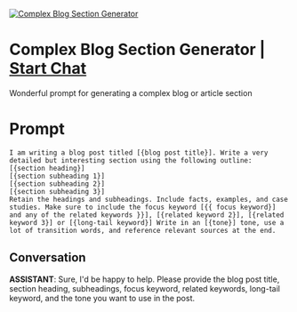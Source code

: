 
[![Complex Blog Section Generator](https://flow-prompt-covers.s3.us-west-1.amazonaws.com/icon/cute/cute_2.png)](https://gptcall.net/chat.html?data=%7B%22contact%22%3A%7B%22id%22%3A%22u-kmPKCwG_e7G2FAMxKde%22%2C%22flow%22%3Atrue%7D%7D)
# Complex Blog Section Generator | [Start Chat](https://gptcall.net/chat.html?data=%7B%22contact%22%3A%7B%22id%22%3A%22u-kmPKCwG_e7G2FAMxKde%22%2C%22flow%22%3Atrue%7D%7D)
Wonderful prompt for generating a complex blog or article section

# Prompt

```
I am writing a blog post titled [{blog post title}]. Write a very detailed but interesting section using the following outline: 
[{section heading}] 
[{section subheading 1}]
[{section subheading 2}]
[{section subheading 3}]
Retain the headings and subheadings. Include facts, examples, and case studies. Make sure to include the focus keyword [{{ focus keyword}] and any of the related keywords }}], [{related keyword 2}], [{related keyword 3}] or [{long-tail keyword}] Write in an [{tone}] tone, use a lot of transition words, and reference relevant sources at the end.
```

## Conversation

**ASSISTANT**: Sure, I'd be happy to help. Please provide the blog post title, section heading, subheadings, focus keyword, related keywords, long-tail keyword, and the tone you want to use in the post.


